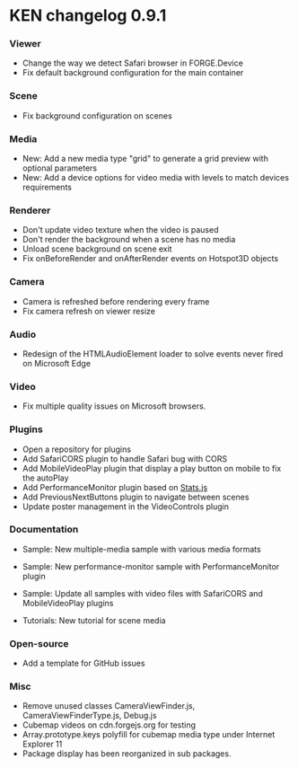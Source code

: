 # KEN changelog 0.9.1

### Viewer

- Change the way we detect Safari browser in FORGE.Device
- Fix default background configuration for the main container

### Scene

- Fix background configuration on scenes

### Media

- New: Add a new media type "grid" to generate a grid preview with optional parameters
- New: Add a device options for video media with levels to match devices requirements

### Renderer

- Don't update video texture when the video is paused
- Don't render the background when a scene has no media
- Unload scene background on scene exit
- Fix onBeforeRender and onAfterRender events on Hotspot3D objects

### Camera

- Camera is refreshed before rendering every frame
- Fix camera refresh on viewer resize

### Audio

- Redesign of the HTMLAudioElement loader to solve events never fired on Microsoft Edge

### Video

- Fix multiple quality issues on Microsoft browsers.

### Plugins

- Open a repository for plugins
- Add SafariCORS plugin to handle Safari bug with CORS
- Add MobileVideoPlay plugin that display a play button on mobile to fix the autoPlay
- Add PerformanceMonitor plugin based on [Stats.js](https://github.com/mrdoob/stats.js/)
- Add PreviousNextButtons plugin to navigate between scenes
- Update poster management in the VideoControls plugin

### Documentation

- Sample: New multiple-media sample with various media formats
- Sample: New performance-monitor sample with PerformanceMonitor plugin
- Sample: Update all samples with video files with SafariCORS and MobileVideoPlay plugins

- Tutorials: New tutorial for scene media

### Open-source

- Add a template for GitHub issues

### Misc

- Remove unused classes CameraViewFinder.js, CameraViewFinderType.js, Debug.js
- Cubemap videos on cdn.forgejs.org for testing
- Array.prototype.keys polyfill for cubemap media type under Internet Explorer 11
- Package display has been reorganized in sub packages.
